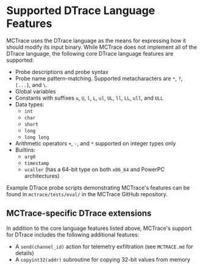 
Supported DTrace Language Features
==================================

MCTrace uses the DTrace language as the means for expressing how it
should modify its input binary. While MCTrace does not implement all of
the DTrace language, the following core DTrace language features are
supported:

* Probe descriptions and probe syntax
* Probe name pattern-matching. Supported metacharacters are `*`, `?`,
  `[...]`, and `\`.
* Global variables
* Constants with suffixes `u`, `U`, `l`, `L`, `ul`, `UL`, `ll`, `LL`,
  `ull`, and `ULL`
* Data types:
  * `int`
  * `char`
  * `short`
  * `long`
  * `long long`
* Arithmetic operators `+`, `-`, and `*` supported on integer types only
* Builtins:
  * `arg0`
  * `timestamp`
  * `ucaller` (has a 64-bit type on both `x86_64` and PowerPC
    architectures)

Example DTrace probe scripts demonstrating MCTrace's features can be
found in `mctrace/tests/eval/` in the MCTrace GitHub repository.

MCTrace-specific DTrace extensions
----------------------------------

In addition to the core language features listed above, MCTrace's
support for DTrace includes the following additional features:

* A `send(channel_id)` action for telemetry exfiltration (see
  `MCTRACE.md` for details)
* A `copyint32(addr)` subroutine for copying 32-bit values from memory
